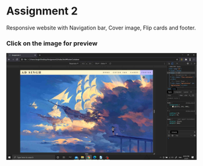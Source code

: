 # Assignment 2
Responsive website with Navigation bar, Cover image, Flip cards and footer.


<p text-align="center"><h3>Click on the image for preview</h3></p>

[![Watch the video](https://github.com/adsinghnet/FullStackAssignments/blob/main/Assignment2/demo.jpg)](https://drive.google.com/file/d/1TaB_JVqHWseVkIiUkgnB_9j4VRAcRese/preview)



